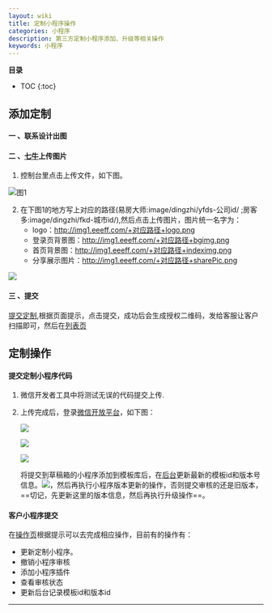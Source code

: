 ```yaml
---
layout: wiki
title: 定制小程序操作
categories: 小程序
description: 第三方定制小程序添加、升级等相关操作
keywords: 小程序
---
```


**目录**

* TOC
{:toc}
## 添加定制

#### 一 、联系设计出图

#### 二 、[七牛]( https://portal.qiniu.com/signin?redirect=%2Fcreate )上传图片

1. 控制台里点击上传文件，如下图。

![图1](https://cdn.jsdelivr.net/gh/ylq1994/PicBed@latest/daily/qiniuResource.png)

2. 在下图1的地方写上对应的路径(易房大师:image/dingzhi/yfds-公司id/  ;房客多:image/dingzhi/fkd-城市id/),然后点击上传图片，图片统一名字为：
   * logo：http://img1.eeeff.com/+对应路径+logo.png
   * 登录页背景图：http://img1.eeeff.com/+对应路径+bgimg.png
   * 首页背景图：http://img1.eeeff.com/+对应路径+indeximg.png
   * 分享展示图片：http://img1.eeeff.com/+对应路径+sharePic.png

![](https://cdn.jsdelivr.net/gh/ylq1994/PicBed@latest/daily/qiniuUploadImage.png)

#### 三 、提交

[提交定制]( http://122.114.19.234:5566/Home/AddDZ ),根据页面提示，点击提交，成功后会生成授权二维码，发给客服让客户扫描即可，然后在[列表页](http://122.114.19.234:5566/Home/Listviewdz)



## 定制操作

#### 提交定制小程序代码

1. 微信开发者工具中将测试无误的代码提交上传.

2. 上传完成后，登录[微信开放平台]( https://open.weixin.qq.com/cgi-bin/applist?t=manage/list&page=0&num=20&openapptype=2048&token=c2297d863c0c2093588c1012e2f5461bf2ce9cf2&lang=zh_CN )，如下图：

   ![](https://cdn.jsdelivr.net/gh/ylq1994/PicBed@latest/daily/wxKaiFangPingTai1.jpg)

   ![](https://cdn.jsdelivr.net/gh/ylq1994/PicBed@latest/daily/wxKaiFangPingTai2.jpg)

   ![](https://cdn.jsdelivr.net/gh/ylq1994/PicBed@latest/daily/wxKaiFangPingTai3.jpg)

   将提交到草稿箱的小程序添加到模板库后，在[后台]( http://122.114.19.234:5566/Home/Listviewdz)更新最新的模板id和版本号信息。![](https://cdn.jsdelivr.net/gh/ylq1994/PicBed@latest/daily/wxKaiFangPingTai4.jpg)，然后再执行小程序版本更新的操作，否则提交审核的还是旧版本，==切记，先更新这里的版本信息，然后再执行升级操作==。

####  客户小程序提交

在[操作页]( http://122.114.19.234:5566/Home/Listviewdz )根据提示可以去完成相应操作，目前有的操作有：

* 更新定制小程序。
* 撤销小程序审核
* 添加小程序插件
* 查看审核状态
* 更新后台记录模板id和版本id





---

